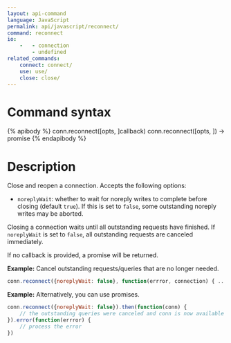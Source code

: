 ```yaml
---
layout: api-command
language: JavaScript
permalink: api/javascript/reconnect/
command: reconnect
io:
    -   - connection
        - undefined
related_commands:
    connect: connect/
    use: use/
    close: close/
---
```


# Command syntax #

{% apibody %}
conn.reconnect([opts, ]callback)
conn.reconnect([opts, ]) &rarr; promise
{% endapibody %}

# Description #

Close and reopen a connection.  Accepts the following options:

- `noreplyWait`: whether to wait for noreply writes to complete
  before closing (default `true`).  If this is set to `false`, some
  outstanding noreply writes may be aborted.

Closing a connection waits until all outstanding requests have
finished.  If `noreplyWait` is set to `false`, all outstanding
requests are canceled immediately.

If no callback is provided, a promise will be returned.

__Example:__ Cancel outstanding requests/queries that are no longer needed.

```js
conn.reconnect({noreplyWait: false}, function(errror, connection) { ... })
```

__Example:__ Alternatively, you can use promises.

```js
conn.reconnect({noreplyWait: false}).then(function(conn) {
    // the outstanding queries were canceled and conn is now available again
}).error(function(errror) {
    // process the error
})
```
